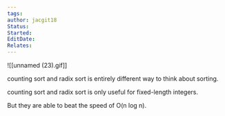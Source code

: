 ```yaml
---
tags: 
author: jacgit18
Status: 
Started: 
EditDate: 
Relates:
---
```

![[unnamed (23).gif]]

counting sort and radix sort is entirely different way to think about sorting.  
  
counting sort and radix sort is only useful for fixed-length integers.  
  
But they are able to beat the speed of O(n log n).